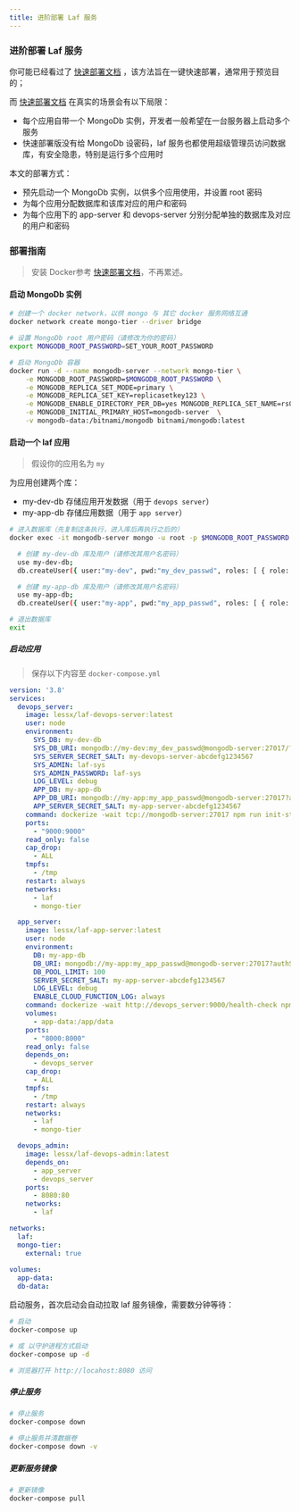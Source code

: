```yaml
---
title: 进阶部署 Laf 服务
---
```


### 进阶部署 Laf 服务

你可能已经看过了 [快速部署文档](./quick.md) ，该方法旨在一键快速部署，通常用于预览目的；

而 [快速部署文档](./quick.md) 在真实的场景会有以下局限：

- 每个应用自带一个 MongoDb 实例，开发者一般希望在一台服务器上启动多个服务
- 快速部署版没有给 MongoDb 设密码，laf 服务也都使用超级管理员访问数据库，有安全隐患，特别是运行多个应用时

本文的部署方式：
- 预先启动一个 MongoDb 实例，以供多个应用使用，并设置 root 密码
- 为每个应用分配数据库和该库对应的用户和密码
- 为每个应用下的 app-server 和 devops-server 分别分配单独的数据库及对应的用户和密码


### 部署指南


> 安装 Docker参考 [快速部署文档](./quick.md)，不再累述。

#### 启动 MongoDb 实例

```sh
# 创建一个 docker network，以供 mongo 与 其它 docker 服务网络互通
docker network create mongo-tier --driver bridge

# 设置 MongoDb root 用户密码（请修改为你的密码）
export MONGODB_ROOT_PASSWORD=SET_YOUR_ROOT_PASSWORD

# 启动 MongoDb 容器
docker run -d --name mongodb-server --network mongo-tier \
    -e MONGODB_ROOT_PASSWORD=$MONGODB_ROOT_PASSWORD \
    -e MONGODB_REPLICA_SET_MODE=primary \
    -e MONGODB_REPLICA_SET_KEY=replicasetkey123 \
    -e MONGODB_ENABLE_DIRECTORY_PER_DB=yes MONGODB_REPLICA_SET_NAME=rs0 \
    -e MONGODB_INITIAL_PRIMARY_HOST=mongodb-server  \
    -v mongodb-data:/bitnami/mongodb bitnami/mongodb:latest
```

#### 启动一个 laf 应用

> 假设你的应用名为 `my`

为应用创建两个库：
- my-dev-db 存储应用开发数据（用于 `devops server`）
- my-app-db 存储应用数据（用于 `app server`）


```sh
# 进入数据库（先复制这条执行，进入库后再执行之后的）
docker exec -it mongodb-server mongo -u root -p $MONGODB_ROOT_PASSWORD

  # 创建 my-dev-db 库及用户（请修改其用户名密码）
  use my-dev-db;
  db.createUser({ user:"my-dev", pwd:"my_dev_passwd", roles: [ { role: "readWrite", db: "my-dev-db" } ]});

  # 创建 my-app-db 库及用户（请修改其用户名密码）
  use my-app-db;
  db.createUser({ user:"my-app", pwd:"my_app_passwd", roles: [ { role: "readWrite", db: "my-app-db" } ]});

# 退出数据库
exit
```

##### 启动应用
> 保存以下内容至 `docker-compose.yml`

```yml
version: '3.8'
services: 
  devops_server:
    image: lessx/laf-devops-server:latest
    user: node
    environment: 
      SYS_DB: my-dev-db
      SYS_DB_URI: mongodb://my-dev:my_dev_passwd@mongodb-server:27017/?authSource=my-dev-db
      SYS_SERVER_SECRET_SALT: my-devops-server-abcdefg1234567
      SYS_ADMIN: laf-sys
      SYS_ADMIN_PASSWORD: laf-sys
      LOG_LEVEL: debug
      APP_DB: my-app-db
      APP_DB_URI: mongodb://my-app:my_app_passwd@mongodb-server:27017?authSource=my-app-db
      APP_SERVER_SECRET_SALT: my-app-server-abcdefg1234567
    command: dockerize -wait tcp://mongodb-server:27017 npm run init-start
    ports:
      - "9000:9000"
    read_only: false
    cap_drop: 
      - ALL
    tmpfs: 
      - /tmp
    restart: always
    networks: 
      - laf
      - mongo-tier

  app_server:
    image: lessx/laf-app-server:latest
    user: node
    environment: 
      DB: my-app-db
      DB_URI: mongodb://my-app:my_app_passwd@mongodb-server:27017?authSource=my-app-db
      DB_POOL_LIMIT: 100
      SERVER_SECRET_SALT: my-app-server-abcdefg1234567
      LOG_LEVEL: debug
      ENABLE_CLOUD_FUNCTION_LOG: always
    command: dockerize -wait http://devops_server:9000/health-check npm run init-start
    volumes:
      - app-data:/app/data
    ports:
      - "8000:8000"
    read_only: false
    depends_on: 
      - devops_server
    cap_drop: 
      - ALL
    tmpfs: 
      - /tmp
    restart: always
    networks: 
      - laf
      - mongo-tier

  devops_admin:
    image: lessx/laf-devops-admin:latest
    depends_on: 
      - app_server
      - devops_server
    ports: 
      - 8080:80
    networks: 
      - laf

networks:
  laf:
  mongo-tier:
    external: true
      
volumes:
  app-data:
  db-data:
```

启动服务，首次启动会自动拉取 laf 服务镜像，需要数分钟等待：

```sh
# 启动
docker-compose up

# 或 以守护进程方式启动
docker-compose up -d

# 浏览器打开 http://locahost:8080 访问
```


##### 停止服务

```sh
# 停止服务
docker-compose down

# 停止服务并清数据卷
docker-compose down -v
```

##### 更新服务镜像

```sh
# 更新镜像
docker-compose pull
```
